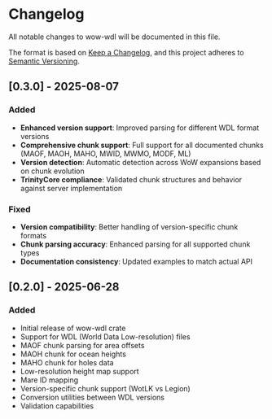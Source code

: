 # Changelog

All notable changes to wow-wdl will be documented in this file.

The format is based on [Keep a Changelog](https://keepachangelog.com/en/1.0.0/),
and this project adheres to [Semantic Versioning](https://semver.org/spec/v2.0.0.html).

## [0.3.0] - 2025-08-07

### Added

- **Enhanced version support**: Improved parsing for different WDL format versions
- **Comprehensive chunk support**: Full support for all documented chunks (MAOF, MAOH, MAHO, MWID, MWMO, MODF, ML)
- **Version detection**: Automatic detection across WoW expansions based on chunk evolution
- **TrinityCore compliance**: Validated chunk structures and behavior against server implementation

### Fixed

- **Version compatibility**: Better handling of version-specific chunk formats
- **Chunk parsing accuracy**: Enhanced parsing for all supported chunk types
- **Documentation consistency**: Updated examples to match actual API

## [0.2.0] - 2025-06-28

### Added

- Initial release of wow-wdl crate
- Support for WDL (World Data Low-resolution) files
- MAOF chunk parsing for area offsets
- MAOH chunk for ocean heights
- MAHO chunk for holes data
- Low-resolution height map support
- Mare ID mapping
- Version-specific chunk support (WotLK vs Legion)
- Conversion utilities between WDL versions
- Validation capabilities
